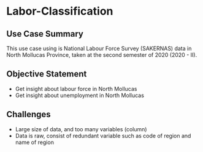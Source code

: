 # Labor-Classification

## Use Case Summary
This use case using is National Labour Force Survey (SAKERNAS) data in North Mollucas Province, taken at the second semester of 2020 (2020 - II).

## Objective Statement
- Get insight about labour force in North Mollucas
- Get insight about unemployment in North Mollucas


## Challenges
- Large size of data, and too many variables (column)
- Data is raw, consist of redundant variable such as code of region and name of region
